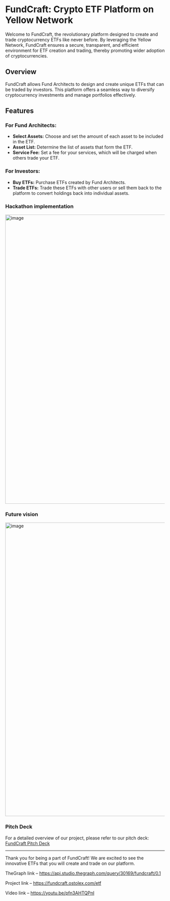 # FundCraft: Crypto ETF Platform on Yellow Network

Welcome to FundCraft, the revolutionary platform designed to create and trade cryptocurrency ETFs like never before. By leveraging the Yellow Network, FundCraft ensures a secure, transparent, and efficient environment for ETF creation and trading, thereby promoting wider adoption of cryptocurrencies.

## Overview

FundCraft allows Fund Architects to design and create unique ETFs that can be traded by investors. This platform offers a seamless way to diversify cryptocurrency investments and manage portfolios effectively.

## Features

### For Fund Architects:
- **Select Assets:** Choose and set the amount of each asset to be included in the ETF.
- **Asset List:** Determine the list of assets that form the ETF.
- **Service Fee:** Set a fee for your services, which will be charged when others trade your ETF.

### For Investors:
- **Buy ETFs:** Purchase ETFs created by Fund Architects.
- **Trade ETFs:** Trade these ETFs with other users or sell them back to the platform to convert holdings back into individual assets.

### Hackathon implementation
<img width="910" alt="image" src="https://github.com/ETHKyiv-OSTOLEX/.github/assets/37782099/023c3c68-fadd-4079-97db-6e07f72e95ce">


### Future vision
<img width="924" alt="image" src="https://github.com/ETHKyiv-OSTOLEX/.github/assets/37782099/56b3b86f-1e95-416a-ae2c-07caa83e066b">


### Pitch Deck

For a detailed overview of our project, please refer to our pitch deck:
[FundCraft Pitch Deck](https://storage.googleapis.com/taikai-storage/others/f61e9ef0-313e-11ef-9d9b-8fb105a9c301FundCraft.pdf)

---

Thank you for being a part of FundCraft! We are excited to see the innovative ETFs that you will create and trade on our platform.

TheGraph link – https://api.studio.thegraph.com/query/30169/fundcraft/0.1

Project link – https://fundcraft.ostolex.com/etf

Video link – https://youtu.be/pfn3AHTQPnI

